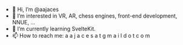- 👋  Hi, I’m @aajaces
- 👀  I’m interested in VR, AR, chess engines, front-end development, NNUE, ...
- 🌱  I’m currently learning SvelteKit.
- 📫  How to reach me: a a j a c e s a t g m a i l d o t c o m
